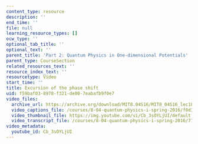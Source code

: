 ```yaml
---
content_type: resource
description: ''
end_time: ''
file: null
learning_resource_types: []
ocw_type: ''
optional_tab_title: ''
optional_text: ''
parent_title: 'Part 2: Quantum Physics in One-dimensional Potentials'
parent_type: CourseSection
related_resources_text: ''
resource_index_text: ''
resourcetype: Video
start_time: ''
title: Excursion of the phase shift
uid: f59baf03-8978-f321-de00-7eabafb9f0e7
video_files:
  archive_url: https://archive.org/download/MIT8.04S16/MIT8_04S16_lec18_s3_300k.mp4
  video_captions_file: /courses/8-04-quantum-physics-i-spring-2016/f0d3befd99c35516ad8096e99f066b87_Cb_3sOYLjUI.vtt
  video_thumbnail_file: https://img.youtube.com/vi/Cb_3sOYLjUI/default.jpg
  video_transcript_file: /courses/8-04-quantum-physics-i-spring-2016/77f0e32763e0d2e264138f91de958900_Cb_3sOYLjUI.pdf
video_metadata:
  youtube_id: Cb_3sOYLjUI
---
```

